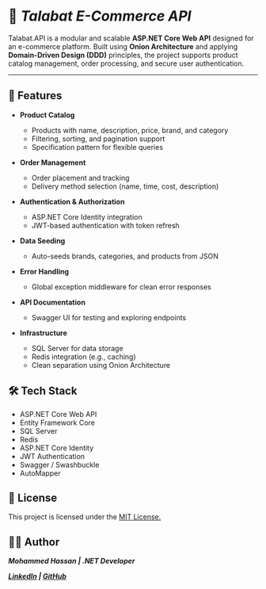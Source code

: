 # 🛒 *Talabat E-Commerce API*

Talabat.API is a modular and scalable **ASP.NET Core Web API** designed for an e-commerce platform. Built using **Onion Architecture** and applying **Domain-Driven Design (DDD)** principles, the project supports product catalog management, order processing, and secure user authentication.

---

## 🚀 Features

- **Product Catalog**
  - Products with name, description, price, brand, and category
  - Filtering, sorting, and pagination support
  - Specification pattern for flexible queries

- **Order Management**
  - Order placement and tracking
  - Delivery method selection (name, time, cost, description)

- **Authentication & Authorization**
  - ASP.NET Core Identity integration
  - JWT-based authentication with token refresh

- **Data Seeding**
  - Auto-seeds brands, categories, and products from JSON

- **Error Handling**
  - Global exception middleware for clean error responses

- **API Documentation**
  - Swagger UI for testing and exploring endpoints

- **Infrastructure**
  - SQL Server for data storage
  - Redis integration (e.g., caching)
  - Clean separation using Onion Architecture


## 🛠️ Tech Stack
- ASP.NET Core Web API
- Entity Framework Core
- SQL Server
- Redis
- ASP.NET Core Identity
- JWT Authentication
- Swagger / Swashbuckle
- AutoMapper

## 📄 License
This project is licensed under the [MIT License.](https://choosealicense.com/licenses/mit/)

## 👨‍💻 Author

***Mohammed Hassan | .NET Developer***

***[LinkedIn](https://www.linkedin.com/in/mohammed-bder) | [GitHub](https://github.com/mohammed-bder)***

